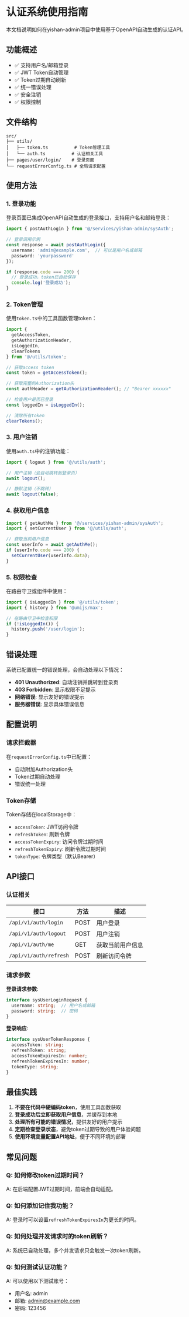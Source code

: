 # 认证系统使用指南

本文档说明如何在yishan-admin项目中使用基于OpenAPI自动生成的认证API。

## 功能概述

- ✅ 支持用户名/邮箱登录
- ✅ JWT Token自动管理
- ✅ Token过期自动刷新
- ✅ 统一错误处理
- ✅ 安全注销
- ✅ 权限控制

## 文件结构

```
src/
├── utils/
│   ├── token.ts          # Token管理工具
│   └── auth.ts          # 认证相关工具
├── pages/user/login/    # 登录页面
└── requestErrorConfig.ts # 全局请求配置
```

## 使用方法

### 1. 登录功能

登录页面已集成OpenAPI自动生成的登录接口，支持用户名和邮箱登录：

```typescript
import { postAuthLogin } from '@/services/yishan-admin/sysAuth';

// 登录调用示例
const response = await postAuthLogin({
  username: 'admin@example.com',  // 可以是用户名或邮箱
  password: 'yourpassword'
});

if (response.code === 200) {
  // 登录成功，token已自动保存
  console.log('登录成功');
}
```

### 2. Token管理

使用`token.ts`中的工具函数管理token：

```typescript
import { 
  getAccessToken, 
  getAuthorizationHeader, 
  isLoggedIn,
  clearTokens 
} from '@/utils/token';

// 获取access token
const token = getAccessToken();

// 获取完整的Authorization头
const authHeader = getAuthorizationHeader(); // "Bearer xxxxxx"

// 检查用户是否已登录
const loggedIn = isLoggedIn();

// 清除所有token
clearTokens();
```

### 3. 用户注销

使用`auth.ts`中的注销功能：

```typescript
import { logout } from '@/utils/auth';

// 用户注销（会自动跳转到登录页）
await logout();

// 静默注销（不跳转）
await logout(false);
```

### 4. 获取用户信息

```typescript
import { getAuthMe } from '@/services/yishan-admin/sysAuth';
import { setCurrentUser } from '@/utils/auth';

// 获取当前用户信息
const userInfo = await getAuthMe();
if (userInfo.code === 200) {
  setCurrentUser(userInfo.data);
}
```

### 5. 权限检查

在路由守卫或组件中使用：

```typescript
import { isLoggedIn } from '@/utils/token';
import { history } from '@umijs/max';

// 在路由守卫中检查权限
if (!isLoggedIn()) {
  history.push('/user/login');
}
```

## 错误处理

系统已配置统一的错误处理，会自动处理以下情况：

- **401 Unauthorized**: 自动注销并跳转到登录页
- **403 Forbidden**: 显示权限不足提示
- **网络错误**: 显示友好的错误提示
- **服务器错误**: 显示具体错误信息

## 配置说明

### 请求拦截器

在`requestErrorConfig.ts`中已配置：
- 自动附加Authorization头
- Token过期自动处理
- 错误统一处理

### Token存储

Token存储在localStorage中：
- `accessToken`: JWT访问令牌
- `refreshToken`: 刷新令牌
- `accessTokenExpiry`: 访问令牌过期时间
- `refreshTokenExpiry`: 刷新令牌过期时间
- `tokenType`: 令牌类型（默认Bearer）

## API接口

### 认证相关

| 接口 | 方法 | 描述 |
|------|------|------|
| `/api/v1/auth/login` | POST | 用户登录 |
| `/api/v1/auth/logout` | POST | 用户注销 |
| `/api/v1/auth/me` | GET | 获取当前用户信息 |
| `/api/v1/auth/refresh` | POST | 刷新访问令牌 |

### 请求参数

**登录请求参数**:
```typescript
interface sysUserLoginRequest {
  username: string;  // 用户名或邮箱
  password: string;  // 密码
}
```

**登录响应**:
```typescript
interface sysUserTokenResponse {
  accessToken: string;
  refreshToken: string;
  accessTokenExpiresIn: number;
  refreshTokenExpiresIn: number;
  tokenType: string;
}
```

## 最佳实践

1. **不要在代码中硬编码token**，使用工具函数获取
2. **登录成功后立即获取用户信息**，并缓存到本地
3. **处理所有可能的错误情况**，提供友好的用户提示
4. **定期检查登录状态**，避免token过期导致的用户体验问题
5. **使用环境变量配置API地址**，便于不同环境的部署

## 常见问题

### Q: 如何修改token过期时间？
A: 在后端配置JWT过期时间，前端会自动适配。

### Q: 如何添加记住我功能？
A: 登录时可以设置`refreshTokenExpiresIn`为更长的时间。

### Q: 如何处理并发请求时的token刷新？
A: 系统已自动处理，多个并发请求只会触发一次token刷新。

### Q: 如何测试认证功能？
A: 可以使用以下测试账号：
- 用户名: admin
- 邮箱: admin@example.com
- 密码: 123456